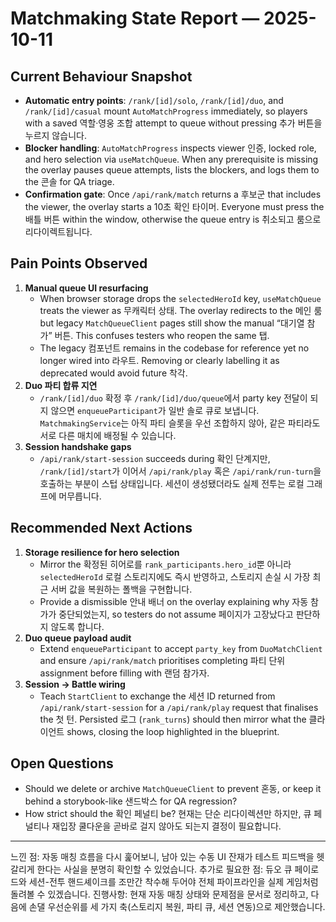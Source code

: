 # Matchmaking State Report — 2025-10-11

## Current Behaviour Snapshot
- **Automatic entry points**: `/rank/[id]/solo`, `/rank/[id]/duo`, and `/rank/[id]/casual` mount `AutoMatchProgress` immediately, so players with a saved 역할·영웅 조합 attempt to queue without pressing 추가 버튼을 누르지 않습니다.
- **Blocker handling**: `AutoMatchProgress` inspects viewer 인증, locked role, and hero selection via `useMatchQueue`. When any prerequisite is missing the overlay pauses queue attempts, lists the blockers, and logs them to the 콘솔 for QA triage.
- **Confirmation gate**: Once `/api/rank/match` returns a 후보군 that includes the viewer, the overlay starts a 10초 확인 타이머. Everyone must press the 배틀 버튼 within the window, otherwise the queue entry is 취소되고 룸으로 리다이렉트됩니다.

## Pain Points Observed
1. **Manual queue UI resurfacing**
   - When browser storage drops the `selectedHeroId` key, `useMatchQueue` treats the viewer as 무캐릭터 상태. The overlay redirects to the 메인 룸 but legacy `MatchQueueClient` pages still show the manual “대기열 참가” 버튼. This confuses testers who reopen the same 탭.
   - The legacy 컴포넌트 remains in the codebase for reference yet no longer wired into 라우트. Removing or clearly labelling it as deprecated would avoid future 착각.
2. **Duo 파티 합류 지연**
   - `/rank/[id]/duo` 확정 후 `/rank/[id]/duo/queue`에서 party key 전달이 되지 않으면 `enqueueParticipant`가 일반 솔로 큐로 보냅니다. `MatchmakingService`는 아직 파티 슬롯을 우선 조합하지 않아, 같은 파티라도 서로 다른 매치에 배정될 수 있습니다.
3. **Session handshake gaps**
   - `/api/rank/start-session` succeeds during 확인 단계지만, `/rank/[id]/start`가 이어서 `/api/rank/play` 혹은 `/api/rank/run-turn`을 호출하는 부분이 스텁 상태입니다. 세션이 생성됐더라도 실제 전투는 로컬 그래프에 머무릅니다.

## Recommended Next Actions
1. **Storage resilience for hero selection**
   - Mirror the 확정된 히어로를 `rank_participants.hero_id`뿐 아니라 `selectedHeroId` 로컬 스토리지에도 즉시 반영하고, 스토리지 손실 시 가장 최근 서버 값을 복원하는 폴백을 구현합니다.
   - Provide a dismissible 안내 배너 on the overlay explaining why 자동 참가가 중단되었는지, so testers do not assume 페이지가 고장났다고 판단하지 않도록 합니다.
2. **Duo queue payload audit**
   - Extend `enqueueParticipant` to accept `party_key` from `DuoMatchClient` and ensure `/api/rank/match` prioritises completing 파티 단위 assignment before filling with 랜덤 참가자.
3. **Session → Battle wiring**
   - Teach `StartClient` to exchange the 세션 ID returned from `/api/rank/start-session` for a `/api/rank/play` request that finalises the 첫 턴. Persisted 로그 (`rank_turns`) should then mirror what the 클라이언트 shows, closing the loop highlighted in the blueprint.

## Open Questions
- Should we delete or archive `MatchQueueClient` to prevent 혼동, or keep it behind a storybook-like 샌드박스 for QA regression?
- How strict should the 확인 페널티 be? 현재는 단순 리다이렉션만 하지만, 큐 페널티나 재입장 쿨다운을 곧바로 걸지 않아도 되는지 결정이 필요합니다.

---
느낀 점: 자동 매칭 흐름을 다시 훑어보니, 남아 있는 수동 UI 잔재가 테스트 피드백을 헷갈리게 한다는 사실을 분명히 확인할 수 있었습니다.
추가로 필요한 점: 듀오 큐 페이로드와 세션-전투 핸드셰이크를 조만간 착수해 두어야 전체 파이프라인을 실제 게임처럼 돌려볼 수 있겠습니다.
진행사항: 현재 자동 매칭 상태와 문제점을 문서로 정리하고, 다음에 손댈 우선순위를 세 가지 축(스토리지 복원, 파티 큐, 세션 연동)으로 제안했습니다.
